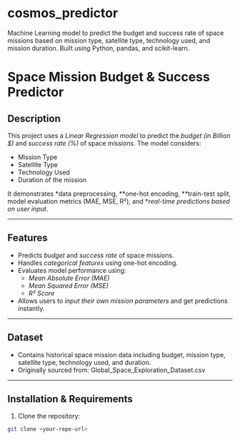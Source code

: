 # cosmos_predictor
Machine Learning model to predict the budget and success rate of space missions based on mission type, satellite type, technology used, and mission duration. Built using Python, pandas, and scikit-learn.

# Space Mission Budget & Success Predictor

## Description
This project uses a *Linear Regression model* to predict the *budget (in Billion $)* and *success rate (%)* of space missions. The model considers:  
- Mission Type  
- Satellite Type  
- Technology Used  
- Duration of the mission  

It demonstrates *data preprocessing, **one-hot encoding, **train-test split, model evaluation metrics (MAE, MSE, R²), and **real-time predictions based on user input*.

---

## Features
- Predicts *budget* and *success rate* of space missions.  
- Handles *categorical features* using one-hot encoding.  
- Evaluates model performance using:  
  - *Mean Absolute Error (MAE)*  
  - *Mean Squared Error (MSE)*  
  - *R² Score*  
- Allows users to *input their own mission parameters* and get predictions instantly.  

---

## Dataset
- Contains historical space mission data including budget, mission type, satellite type, technology used, and duration.  
- Originally sourced from: Global_Space_Exploration_Dataset.csv

---

## Installation & Requirements
1. Clone the repository:  
```bash
git clone <your-repo-url>
